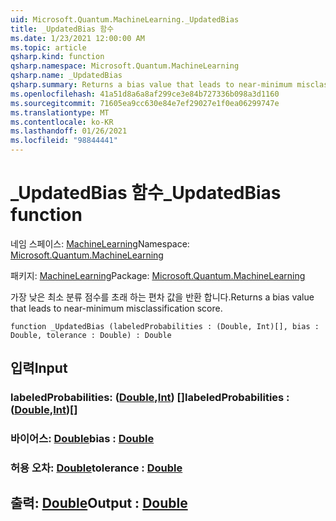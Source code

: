 ```yaml
---
uid: Microsoft.Quantum.MachineLearning._UpdatedBias
title: _UpdatedBias 함수
ms.date: 1/23/2021 12:00:00 AM
ms.topic: article
qsharp.kind: function
qsharp.namespace: Microsoft.Quantum.MachineLearning
qsharp.name: _UpdatedBias
qsharp.summary: Returns a bias value that leads to near-minimum misclassification score.
ms.openlocfilehash: 41a51d8a6a8af299ce3e84b727336b098a3d1160
ms.sourcegitcommit: 71605ea9cc630e84e7ef29027e1f0ea06299747e
ms.translationtype: MT
ms.contentlocale: ko-KR
ms.lasthandoff: 01/26/2021
ms.locfileid: "98844441"
---
```

# <a name="_updatedbias-function"></a><span data-ttu-id="15977-102">_UpdatedBias 함수</span><span class="sxs-lookup"><span data-stu-id="15977-102">_UpdatedBias function</span></span>

<span data-ttu-id="15977-103">네임 스페이스: [MachineLearning](xref:Microsoft.Quantum.MachineLearning)</span><span class="sxs-lookup"><span data-stu-id="15977-103">Namespace: [Microsoft.Quantum.MachineLearning](xref:Microsoft.Quantum.MachineLearning)</span></span>

<span data-ttu-id="15977-104">패키지: [MachineLearning](https://nuget.org/packages/Microsoft.Quantum.MachineLearning)</span><span class="sxs-lookup"><span data-stu-id="15977-104">Package: [Microsoft.Quantum.MachineLearning](https://nuget.org/packages/Microsoft.Quantum.MachineLearning)</span></span>


<span data-ttu-id="15977-105">가장 낮은 최소 분류 점수를 초래 하는 편차 값을 반환 합니다.</span><span class="sxs-lookup"><span data-stu-id="15977-105">Returns a bias value that leads to near-minimum misclassification score.</span></span>

```qsharp
function _UpdatedBias (labeledProbabilities : (Double, Int)[], bias : Double, tolerance : Double) : Double
```


## <a name="input"></a><span data-ttu-id="15977-106">입력</span><span class="sxs-lookup"><span data-stu-id="15977-106">Input</span></span>

### <a name="labeledprobabilities--doubleint"></a><span data-ttu-id="15977-107">labeledProbabilities: ([Double](xref:microsoft.quantum.lang-ref.double),[Int](xref:microsoft.quantum.lang-ref.int)) []</span><span class="sxs-lookup"><span data-stu-id="15977-107">labeledProbabilities : ([Double](xref:microsoft.quantum.lang-ref.double),[Int](xref:microsoft.quantum.lang-ref.int))[]</span></span>




### <a name="bias--double"></a><span data-ttu-id="15977-108">바이어스: [Double](xref:microsoft.quantum.lang-ref.double)</span><span class="sxs-lookup"><span data-stu-id="15977-108">bias : [Double](xref:microsoft.quantum.lang-ref.double)</span></span>




### <a name="tolerance--double"></a><span data-ttu-id="15977-109">허용 오차: [Double](xref:microsoft.quantum.lang-ref.double)</span><span class="sxs-lookup"><span data-stu-id="15977-109">tolerance : [Double](xref:microsoft.quantum.lang-ref.double)</span></span>





## <a name="output--double"></a><span data-ttu-id="15977-110">출력: [Double](xref:microsoft.quantum.lang-ref.double)</span><span class="sxs-lookup"><span data-stu-id="15977-110">Output : [Double](xref:microsoft.quantum.lang-ref.double)</span></span>

